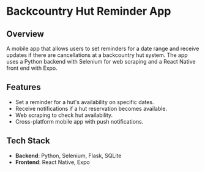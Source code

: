 # Backcountry Hut Reminder App

## Overview

A mobile app that allows users to set reminders for a date range and receive updates if there are cancellations at a backcountry hut system. The app uses a Python backend with Selenium for web scraping and a React Native front end with Expo.

## Features

- Set a reminder for a hut's availability on specific dates.
- Receive notifications if a hut reservation becomes available.
- Web scraping to check hut availability.
- Cross-platform mobile app with push notifications.

## Tech Stack

- **Backend**: Python, Selenium, Flask, SQLite
- **Frontend**: React Native, Expo


   

